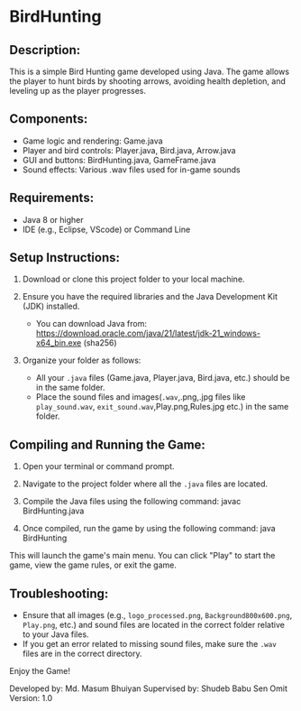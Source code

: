 # BirdHunting

Description:
----------------------
This is a simple Bird Hunting game developed using Java.
 The game allows the player to hunt birds by shooting arrows,
 avoiding health depletion, and leveling up as the player progresses.

Components:
----------------------
- Game logic and rendering: Game.java
- Player and bird controls: Player.java, Bird.java, Arrow.java
- GUI and buttons: BirdHunting.java, GameFrame.java
- Sound effects: Various .wav files used for in-game sounds

Requirements:
----------------------
- Java 8 or higher
- IDE (e.g., Eclipse, VScode) or Command Line

Setup Instructions:
----------------------
1. Download or clone this project folder to your local machine.

2. Ensure you have the required libraries and the Java Development Kit (JDK) installed. 
   - You can download Java from: https://download.oracle.com/java/21/latest/jdk-21_windows-x64_bin.exe (sha256)

3. Organize your folder as follows:
   - All your `.java` files (Game.java, Player.java, Bird.java, etc.) should be in the same folder.
   - Place the sound files and images(`.wav`,.png,.jpg files like `play_sound.wav`, `exit_sound.wav`,Play.png,Rules.jpg etc.) in the same folder.

Compiling and Running the Game:
----------------------
1. Open your terminal or command prompt.

2. Navigate to the project folder where all the `.java` files are located.

3. Compile the Java files using the following command:
javac BirdHunting.java 


4. Once compiled, run the game by using the following command:
java BirdHunting


This will launch the game's main menu. You can click "Play" to start the game, view the game rules, or exit the game.

Troubleshooting:
----------------------
- Ensure that all images (e.g., `logo_processed.png`, `Background800x600.png`, `Play.png`, etc.) and sound files are located in the correct folder relative to your Java files.
- If you get an error related to missing sound files, make sure the `.wav` files are in the correct directory.

Enjoy the Game!

Developed by: Md. Masum Bhuiyan
Supervised by: Shudeb Babu Sen Omit
Version: 1.0
